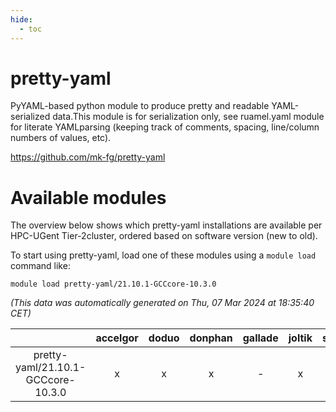 ```yaml
---
hide:
  - toc
---
```


pretty-yaml
===========


PyYAML-based python module to produce pretty and readable YAML-serialized data.This module is for serialization only, see ruamel.yaml module for literate YAMLparsing (keeping track of comments, spacing, line/column numbers of values, etc).

https://github.com/mk-fg/pretty-yaml
# Available modules


The overview below shows which pretty-yaml installations are available per HPC-UGent Tier-2cluster, ordered based on software version (new to old).

To start using pretty-yaml, load one of these modules using a `module load` command like:

```shell
module load pretty-yaml/21.10.1-GCCcore-10.3.0
```

*(This data was automatically generated on Thu, 07 Mar 2024 at 18:35:40 CET)*  

| |accelgor|doduo|donphan|gallade|joltik|skitty|
| :---: | :---: | :---: | :---: | :---: | :---: | :---: |
|pretty-yaml/21.10.1-GCCcore-10.3.0|x|x|x|-|x|x|

